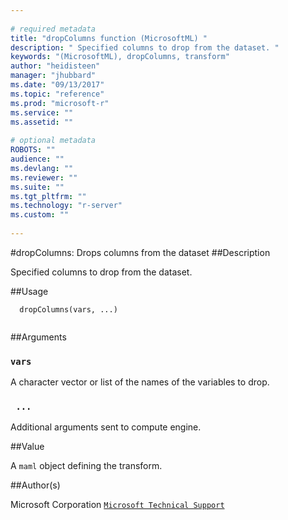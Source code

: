 ```yaml
--- 
 
# required metadata 
title: "dropColumns function (MicrosoftML) " 
description: " Specified columns to drop from the dataset. " 
keywords: "(MicrosoftML), dropColumns, transform" 
author: "heidisteen" 
manager: "jhubbard" 
ms.date: "09/13/2017" 
ms.topic: "reference" 
ms.prod: "microsoft-r" 
ms.service: "" 
ms.assetid: "" 
 
# optional metadata 
ROBOTS: "" 
audience: "" 
ms.devlang: "" 
ms.reviewer: "" 
ms.suite: "" 
ms.tgt_pltfrm: "" 
ms.technology: "r-server" 
ms.custom: "" 
 
--- 
```

 
 
 
 
 #dropColumns: Drops columns from the dataset 
 ##Description
 
Specified columns to drop from the dataset.
 
 
 ##Usage

```   
  dropColumns(vars, ...)
 
```
 
 ##Arguments

   
  
 ### `vars`
 A character vector or list of the names of the variables to drop. 
  
  
  
 ### ` ...`
 Additional arguments sent to compute engine. 
  
 
 
 ##Value
 
A `maml` object defining the transform.
 
 ##Author(s)
 
Microsoft Corporation [`Microsoft Technical Support`](https://go.microsoft.com/fwlink/?LinkID=698556&clcid=0x409)

 
 
 
 
